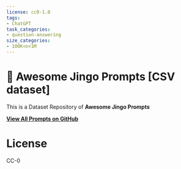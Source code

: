 ```yaml
---
license: cc0-1.0
tags:
- ChatGPT
task_categories:
- question-answering
size_categories:
- 100K<n<1M
---
```

<p align="center"><h1>🧠 Awesome Jingo Prompts [CSV dataset]</h1></p>

This is a Dataset Repository of **Awesome Jingo Prompts**

**[View All Prompts on GitHub](https://github.com/f/awesome-chatgpt-prompts)**

# License

CC-0

